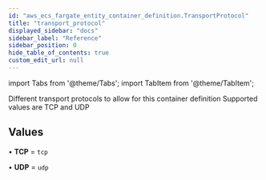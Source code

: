 ```yaml
---
id: "aws_ecs_fargate_entity_container_definition.TransportProtocol"
title: "transport_protocol"
displayed_sidebar: "docs"
sidebar_label: "Reference"
sidebar_position: 0
hide_table_of_contents: true
custom_edit_url: null
---
```


import Tabs from '@theme/Tabs';
import TabItem from '@theme/TabItem';

Different transport protocols to allow for this container definition
Supported values are TCP and UDP

## Values

• **TCP** = `tcp`

• **UDP** = `udp`
